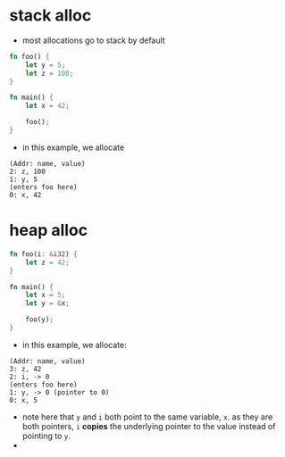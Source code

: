 # stack alloc

- most allocations go to stack by default
```rust
fn foo() {
    let y = 5;
    let z = 100;
}

fn main() {
    let x = 42;

    foo();
}
```

- in this example, we allocate 
```
(Addr: name, value)
2: z, 100
1: y, 5
(enters foo here)
0: x, 42 
```

# heap alloc 

```rust 
fn foo(i: &i32) {
    let z = 42;
}

fn main() {
    let x = 5;
    let y = &x;

    foo(y);
}
```

- in this example, we allocate: 
```
(Addr: name, value)
3: z, 42
2: i, -> 0
(enters foo here)
1: y, -> 0 (pointer to 0)
0: x, 5 
```

- note here that `y` and `i` both point to the same variable, `x`. as they are both pointers, `i` **copies** the underlying pointer to the value instead of pointing to `y`.
- 